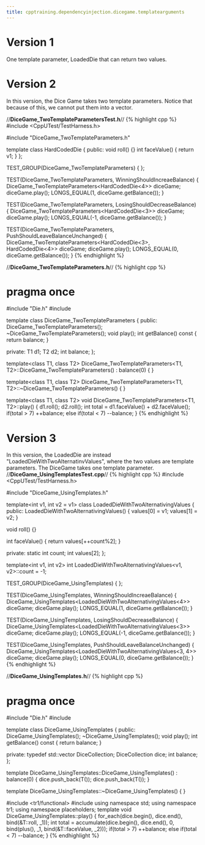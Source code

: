 ```yaml
---
title: cpptraining.dependencyinjection.dicegame.templatearguments
---
```

# Version 1
One template parameter, LoadedDie that can return two values.


# Version 2
In this version, the Dice Game takes two template parameters. Notice that because of this, we cannot put them into a vector.

//**DiceGame_TwoTemplateParametersTest.h**//
{% highlight cpp %}
#include <CppUTest/TestHarness.h>

#include "DiceGame_TwoTemplateParameters.h"

template<int v1>
class HardCodedDie {
public:
  void roll() {}
  int faceValue() {
    return v1;
  }
};

TEST_GROUP(DiceGame_TwoTemplateParameters) { };

TEST(DiceGame_TwoTemplateParameters, WinningShouldIncreaeBalance) {
  DiceGame_TwoTemplateParameters<HardCodedDie<4>> diceGame;
  diceGame.play();
  LONGS_EQUAL(1, diceGame.getBalance());
}

TEST(DiceGame_TwoTemplateParameters, LosingShouldDecreaseBalance) {
  DiceGame_TwoTemplateParameters<HardCodedDie<3>> diceGame;
  diceGame.play();
  LONGS_EQUAL(-1, diceGame.getBalance());
}

TEST(DiceGame_TwoTemplateParameters, PushShouldLeaveBalanceUnchanged) {
  DiceGame_TwoTemplateParameters<HardCodedDie<3>, HardCodedDie<4>> diceGame;
  diceGame.play();
  LONGS_EQUAL(0, diceGame.getBalance());
}
{% endhighlight %}

//**DiceGame_TwoTemplateParameters.h**//
{% highlight cpp %}
# pragma once

#include "Die.h"
#include <vector>

template<class T1=Die, class T2=T1>
class DiceGame_TwoTemplateParameters {
public:
  DiceGame_TwoTemplateParameters();
  ~DiceGame_TwoTemplateParameters();
  void play();
  int getBalance() const { return balance; }

private:
  T1 d1;
  T2 d2;
  int balance;
};

template<class T1, class T2>
DiceGame_TwoTemplateParameters<T1, T2>::DiceGame_TwoTemplateParameters() : balance(0) {
}

template<class T1, class T2>
DiceGame_TwoTemplateParameters<T1, T2>::~DiceGame_TwoTemplateParameters() {
}

template<class T1, class T2>
void DiceGame_TwoTemplateParameters<T1, T2>::play() {
  d1.roll();
  d2.roll();
  int total = d1.faceValue() + d2.faceValue();
  if(total > 7)
    ++balance;
  else if(total < 7)
    --balance;
}
{% endhighlight %}

# Version 3
In this version, the LoadedDie are instead "LoadedDieWithTwoAlternatinvValues", where the two values are template parameters. The DiceGame takes one template parameter.
//**DiceGame_UsingTemplatesTest.cpp**//
{% highlight cpp %}
#include <CppUTest/TestHarness.h>

#include "DiceGame_UsingTemplates.h"

template<int v1, int v2 = v1>
class LoadedDieWithTwoAlternativingValues {
public:
  LoadedDieWithTwoAlternativingValues() {
    values[0] = v1;
    values[1] = v2;
  }

  void roll() {}

  int faceValue() {
    return values[++count%2];
  }

private:
  static int count;
  int values[2];
};

template<int v1, int v2> int LoadedDieWithTwoAlternativingValues<v1, v2>::count = -1;

TEST_GROUP(DiceGame_UsingTemplates) { };

TEST(DiceGame_UsingTemplates, WinningShouldIncreaeBalance) {
  DiceGame_UsingTemplates<LoadedDieWithTwoAlternativingValues<4>> diceGame;
  diceGame.play();
  LONGS_EQUAL(1, diceGame.getBalance());
}

TEST(DiceGame_UsingTemplates, LosingShouldDecreaseBalance) {
  DiceGame_UsingTemplates<LoadedDieWithTwoAlternativingValues<3>> diceGame;
  diceGame.play();
  LONGS_EQUAL(-1, diceGame.getBalance());
}

TEST(DiceGame_UsingTemplates, PushShouldLeaveBalanceUnchanged) {
  DiceGame_UsingTemplates<LoadedDieWithTwoAlternativingValues<3, 4>> diceGame;
  diceGame.play();
  LONGS_EQUAL(0, diceGame.getBalance());
}
{% endhighlight %}

//**DiceGame_UsingTemplates.h**//
{% highlight cpp %}
# pragma once

#include "Die.h"
#include <vector>

template<class T=Die>
class DiceGame_UsingTemplates {
public:
  DiceGame_UsingTemplates();
  ~DiceGame_UsingTemplates();
  void play();
  int getBalance() const { return balance; }

private:
  typedef std::vector<T> DiceCollection;
  DiceCollection dice;
  int balance;
};

template<class T>
DiceGame_UsingTemplates<T>::DiceGame_UsingTemplates() : balance(0) {
  dice.push_back(T());
  dice.push_back(T());
}

template<class T>
DiceGame_UsingTemplates<T>::~DiceGame_UsingTemplates() {
}

#include <tr1/functional>
#include <numeric>
using namespace std;
using namespace tr1;
using namespace placeholders;
template<class T>
void DiceGame_UsingTemplates<T>::play() {
  for_each(dice.begin(), dice.end(), bind(&T::roll, _1));
  int total = accumulate(dice.begin(), dice.end(), 0, bind(plus<int>(), _1, bind(&T::faceValue, _2)));
  if(total > 7)
    ++balance;
  else if(total < 7)
    --balance;
}
{% endhighlight %}
